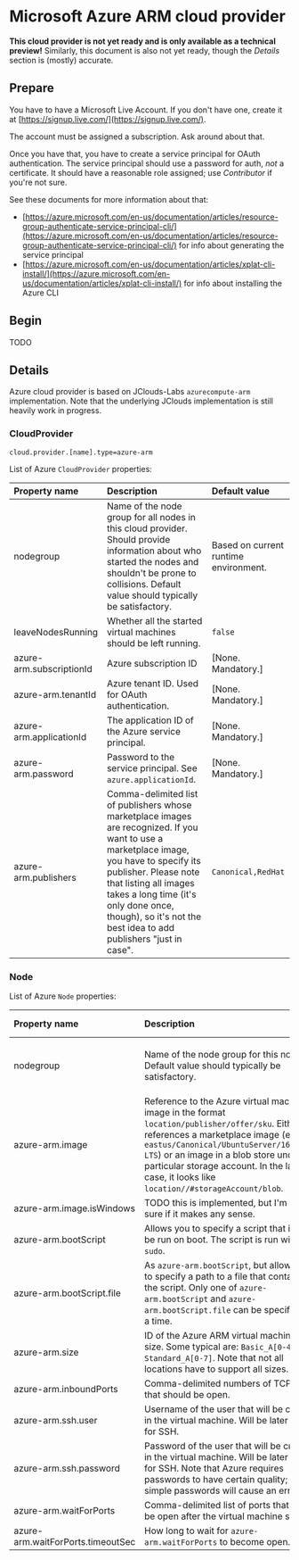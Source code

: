 # Microsoft Azure ARM cloud provider

__This cloud provider is not yet ready and is only available as a technical preview!__
Similarly, this document is also not yet ready, though the _Details_ section is (mostly) accurate.

## Prepare

You have to have a Microsoft Live Account. If you don't have one, create it
at [https://signup.live.com/](https://signup.live.com/).

The account must be assigned a subscription. Ask around about that.

Once you have that, you have to create a service principal for OAuth authentication.
The service principal should use a password for auth, _not_ a certificate.
It should have a reasonable role assigned; use _Contributor_ if you're not sure.

See these documents for more information about that:
- [https://azure.microsoft.com/en-us/documentation/articles/resource-group-authenticate-service-principal-cli/](https://azure.microsoft.com/en-us/documentation/articles/resource-group-authenticate-service-principal-cli/)
  for info about generating the service principal
- [https://azure.microsoft.com/en-us/documentation/articles/xplat-cli-install/](https://azure.microsoft.com/en-us/documentation/articles/xplat-cli-install/)
  for info about installing the Azure CLI

## Begin

TODO

## Details

Azure cloud provider is based on JClouds-Labs `azurecompute-arm` implementation.
Note that the underlying JClouds implementation is still heavily work in progress.

### CloudProvider

```
cloud.provider.[name].type=azure-arm
```

List of Azure `CloudProvider` properties:

| Property name          | Description                                                       | Default value                      |
|:-----------------------|:------------------------------------------------------------------|:-----------------------------------|
| nodegroup              | Name of the node group for all nodes in this cloud provider. Should provide information about who started the nodes and shouldn't be prone to collisions. Default value should typically be satisfactory. | Based on current runtime environment. |
| leaveNodesRunning      | Whether all the started virtual machines should be left running.  | `false`                            |
| azure-arm.subscriptionId | Azure subscription ID                                           | [None. Mandatory.]                 |
| azure-arm.tenantId     | Azure tenant ID. Used for OAuth authentication.                   | [None. Mandatory.]                 |
| azure-arm.applicationId | The application ID of the Azure service principal.               | [None. Mandatory.]                 |
| azure-arm.password     | Password to the service principal. See `azure.applicationId`.     | [None. Mandatory.]                 |
| azure-arm.publishers   | Comma-delimited list of publishers whose marketplace images are recognized. If you want to use a marketplace image, you have to specify its publisher. Please note that listing all images takes a long time (it's only done once, though), so it's not the best idea to add publishers "just in case". | `Canonical,RedHat` |

### Node

List of Azure `Node` properties:

| Property name          | Description                                                       | Default value                      |
|:-----------------------|:------------------------------------------------------------------|:-----------------------------------|
| nodegroup              | Name of the node group for this node. Default value should typically be satisfactory. | The `nodegroup` value from the cloud provider. |
| azure-arm.image        | Reference to the Azure virtual machine image in the format `location/publisher/offer/sku`. Either references a marketplace image (e.g. `eastus/Canonical/UbuntuServer/16.04.0-LTS`) or an image in a blob store under a particular storage account. In the latter case, it looks like `location//#storageAccount/blob`. | [None. Mandatory.] |
| azure-arm.image.isWindows | TODO this is implemented, but I'm not sure if it makes any sense. | `false`                         |
| azure-arm.bootScript   | Allows you to specify a script that is to be run on boot. The script is run with `sudo`. | [None. Optional.] |
| azure-arm.bootScript.file | As `azure-arm.bootScript`, but allows you to specify a path to a file that contains the script. Only one of `azure-arm.bootScript` and `azure-arm.bootScript.file` can be specified at a time. | [None. Optional.] |
| azure-arm.size         | ID of the Azure ARM virtual machine size. Some typical are: `Basic_A[0-4]`, `Standard_A[0-7]`. Note that not all locations have to support all sizes. | Azure-specific default value. |
| azure-arm.inboundPorts | Comma-delimited numbers of TCP ports that should be open.         | 22                                 |
| azure-arm.ssh.user     | Username of the user that will be created in the virtual machine. Will be later used for SSH. | [None. Mandatory.] |
| azure-arm.ssh.password | Password of the user that will be created in the virtual machine. Will be later used for SSH. Note that Azure requires passwords to have certain quality; too simple passwords will cause an error. | [None. Mandatory.] |
| azure-arm.waitForPorts | Comma-delimited list of ports that must be open after the virtual machine starts. | [None. Optional.]  |
| azure-arm.waitForPorts.timeoutSec | How long to wait for `azure-arm.waitForPorts` to become open. | 5 minutes                       |
